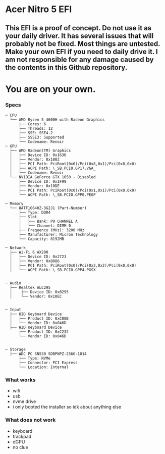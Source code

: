 # Acer Nitro 5 EFI

## This EFI is a proof of concept. Do not use it as your daily driver. It has several issues that will probably not be fixed. Most things are untested. Make your own EFI if you need to daily drive it. I am not responsible for any damage caused by the contents in this Github repository. 

# You are on your own.

### Specs
```
─ CPU
  └── AMD Ryzen 5 4600H with Radeon Graphics
      ├── Cores: 6
      ├── Threads: 12
      ├── SSE: SSE4.2
      ├── SSSE3: Supported
      └── Codename: Renoir
─ GPU
  ├── AMD Radeon(TM) Graphics
  │   ├── Device ID: 0x1636
  │   ├── Vendor: 0x1002
  │   ├── PCI Path: PciRoot(0x0)/Pci(0x8,0x1)/Pci(0x0,0x0)
  │   ├── ACPI Path: \_SB.PCI0.GP17.VGA_
  │   └── Codename: Renoir
  └── NVIDIA GeForce GTX 1650 - Disabled
      ├── Device ID: 0x1F99
      ├── Vendor: 0x10DE
      ├── PCI Path: PciRoot(0x0)/Pci(0x1,0x1)/Pci(0x0,0x0)
      └── ACPI Path: \_SB.PCI0.GPP0.PEGP

─ Memory
  └── 8ATF1G64HZ-3G2J1 (Part-Number)
      ├── Type: DDR4
      ├── Slot
      │   ├── Bank: P0 CHANNEL A
      │   └── Channel: DIMM 0
      ├── Frequency (MHz): 3200 MHz
      ├── Manufacturer: Micron Technology
      └── Capacity: 8192MB

─ Network
  ├── Wi-Fi 6 AX200
  │   ├── Device ID: 0x2723
  │   ├── Vendor: 0x8086
  │   ├── PCI Path: PciRoot(0x0)/Pci(0x2,0x2)/Pci(0x0,0x0)
  │   └── ACPI Path: \_SB.PCI0.GPP4.PXSX


─ Audio
  ├── Realtek ALC295
  │    ├── Device ID: 0x0295
  │    └── Vendor: 0x10EC


─ Input
  ├── HID Keyboard Device
  │   ├── Product ID: 0xC08B
  │   └── Vendor ID: 0x046D
  ├── HID Keyboard Device
      ├── Product ID: 0xC232
      └── Vendor ID: 0x046D


─ Storage
  ├── WDC PC SN530 SDBPNPZ-256G-1014
      ├── Type: NVMe
      ├── Connector: PCI Express
      └── Location: Internal

```
### What works
- wifi
- usb
- nvme drive
- i only booted the installer so idk about anything else



### What does not work
- keyboard
- trackpad 
- dGPU
- no clue 



